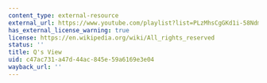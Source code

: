 ```yaml
---
content_type: external-resource
external_url: https://www.youtube.com/playlist?list=PLzMhsCgGKd1i-58NdmALPmvcRLqNLM3SZ
has_external_license_warning: true
license: https://en.wikipedia.org/wiki/All_rights_reserved
status: ''
title: Q's View
uid: c47ac731-a47d-44ac-845e-59a6169e3e04
wayback_url: ''
---
```

